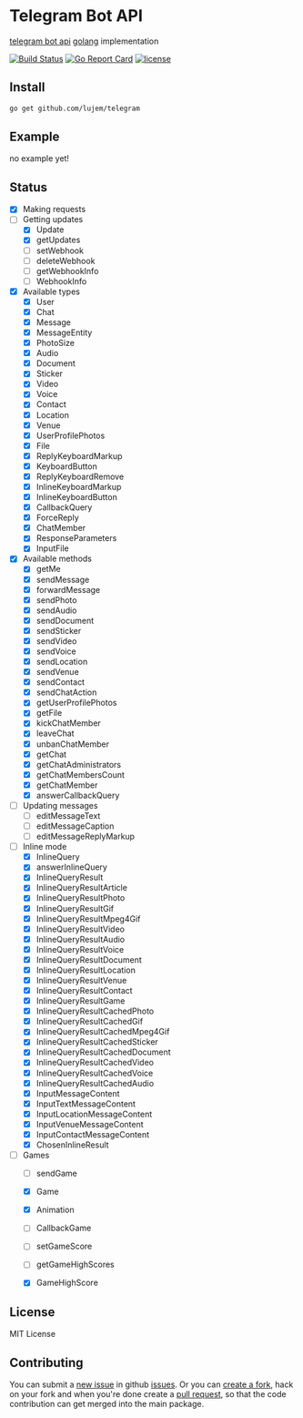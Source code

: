 # Telegram Bot API
[telegram bot api](https://core.telegram.org/bots/api) [golang](https://golang.org) implementation

[![Build Status](https://travis-ci.org/lujem/telegram.svg?branch=master)](https://travis-ci.org/lujem/telegram)
[![Go Report Card](https://goreportcard.com/badge/github.com/lujem/telegram)](https://goreportcard.com/report/github.com/lujem/telegram)
[![license](https://img.shields.io/github/license/mashape/apistatus.svg?maxAge=2592000)](https://raw.githubusercontent.com/lujem/telegram/master/LICENSE)

## Install
```sh
go get github.com/lujem/telegram
```

## Example
no example yet!

## Status
- [x] Making requests
- [ ] Getting updates
    - [X] Update
    - [X] getUpdates
    - [ ] setWebhook
    - [ ] deleteWebhook
    - [ ] getWebhookInfo
    - [ ] WebhookInfo
- [X] Available types
    - [X] User
    - [X] Chat
    - [X] Message
    - [X] MessageEntity
    - [X] PhotoSize
    - [X] Audio
    - [X] Document
    - [X] Sticker
    - [X] Video
    - [X] Voice
    - [X] Contact
    - [X] Location
    - [X] Venue
    - [X] UserProfilePhotos
    - [X] File
    - [X] ReplyKeyboardMarkup
    - [X] KeyboardButton
    - [X] ReplyKeyboardRemove
    - [X] InlineKeyboardMarkup
    - [X] InlineKeyboardButton
    - [X] CallbackQuery
    - [X] ForceReply
    - [X] ChatMember
    - [X] ResponseParameters
    - [X] InputFile
- [X] Available methods
    - [X] getMe
    - [X] sendMessage
    - [X] forwardMessage
    - [X] sendPhoto
    - [X] sendAudio
    - [X] sendDocument
    - [X] sendSticker
    - [X] sendVideo
    - [X] sendVoice
    - [X] sendLocation
    - [X] sendVenue
    - [X] sendContact
    - [X] sendChatAction
    - [X] getUserProfilePhotos
    - [X] getFile
    - [X] kickChatMember
    - [X] leaveChat
    - [X] unbanChatMember
    - [X] getChat
    - [X] getChatAdministrators
    - [X] getChatMembersCount
    - [X] getChatMember
    - [X] answerCallbackQuery
- [ ] Updating messages
    - [ ] editMessageText
    - [ ] editMessageCaption
    - [ ] editMessageReplyMarkup
- [ ] Inline mode
    - [X] InlineQuery
    - [X] answerInlineQuery
    - [X] InlineQueryResult
    - [X] InlineQueryResultArticle
    - [X] InlineQueryResultPhoto
    - [X] InlineQueryResultGif
    - [X] InlineQueryResultMpeg4Gif
    - [X] InlineQueryResultVideo
    - [X] InlineQueryResultAudio
    - [X] InlineQueryResultVoice
    - [X] InlineQueryResultDocument
    - [X] InlineQueryResultLocation
    - [X] InlineQueryResultVenue
    - [X] InlineQueryResultContact
    - [X] InlineQueryResultGame
    - [X] InlineQueryResultCachedPhoto
    - [X] InlineQueryResultCachedGif
    - [X] InlineQueryResultCachedMpeg4Gif
    - [X] InlineQueryResultCachedSticker
    - [X] InlineQueryResultCachedDocument
    - [X] InlineQueryResultCachedVideo
    - [X] InlineQueryResultCachedVoice
    - [X] InlineQueryResultCachedAudio
    - [X] InputMessageContent
    - [X] InputTextMessageContent
    - [X] InputLocationMessageContent
    - [X] InputVenueMessageContent
    - [X] InputContactMessageContent
    - [X] ChosenInlineResult
- [ ] Games
    - [ ] sendGame
    - [X] Game
    - [X] Animation
    - [ ] CallbackGame
    - [ ] setGameScore
    - [ ] getGameHighScores
    - [X] GameHighScore


## License
MIT License

## Contributing
You can submit a [new issue](https://github.com/lujem/telegram/issues/new) in github [issues](https://github.com/lujem/telegram/issues).
Or you can [create a fork](https://help.github.com/articles/fork-a-repo), hack on your fork and when you're done create a [pull request](https://help.github.com/articles/fork-a-repo#pull-requests), so that the code contribution can get merged into the main package.
